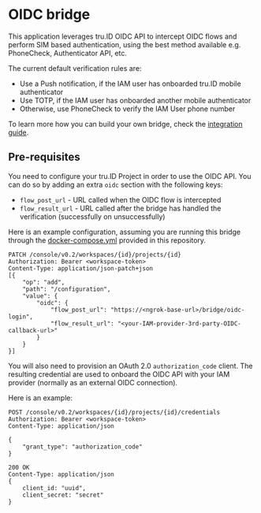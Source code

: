 # OIDC bridge

This application leverages tru.ID OIDC API to intercept OIDC flows and perform SIM based authentication,
using the best method available e.g. PhoneCheck, Authenticator API, etc.

The current default verification rules are:

* Use a Push notification, if the IAM user has onboarded tru.ID mobile authenticator
* Use TOTP, if the IAM user has onboarded another mobile authenticator
* Otherwise, use PhoneCheck to verify the IAM User phone number

To learn more how you can build your own bridge, check the [integration guide](https://developer.tru.qa/docs/oidc/integration).

## Pre-requisites

You need to configure your tru.ID Project in order to use the OIDC API. You can do so by adding an extra
`oidc` section with the following keys:

* `flow_post_url` - URL called when the OIDC flow is intercepted
* `flow_result_url` - URL called after the bridge has handled the verification (successfully on unsuccessfully)

Here is an example configuration, assuming you are running this bridge through the
[docker-compose.yml](../docker-compose.yml) provided in this repository.

```
PATCH /console/v0.2/workspaces/{id}/projects/{id}
Authorization: Bearer <workspace-token>
Content-Type: application/json-patch+json
[{
	"op": "add",
	"path": "/configuration",
	"value": {
		"oidc": {
            "flow_post_url": "https://<ngrok-base-url>/bridge/oidc-login",
            "flow_result_url": "<your-IAM-provider-3rd-party-OIDC-callback-url>"
        }
	}
}]
```

You will also need to provision an OAuth 2.0 `authorization_code` client. The resulting credential are
used to onboard the OIDC API with your IAM provider (normally as an external OIDC connection).

Here is an example:

```
POST /console/v0.2/workspaces/{id}/projects/{id}/credentials
Authorization: Bearer <workspace-token>
Content-Type: application/json

{
    "grant_type": "authorization_code"
}

200 OK
Content-Type: application/json
{
    client_id: "uuid",
    client_secret: "secret"
}
```
